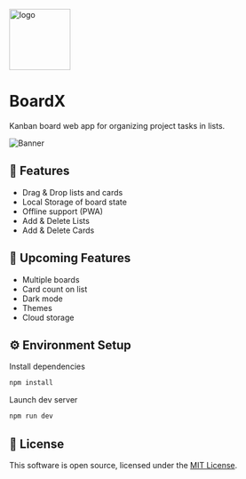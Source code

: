 
<p><img src="https://raw.githubusercontent.com/PawanKolhe/BoardX/main/public/logo.png" alt="logo" width="110" /></p>

# BoardX

Kanban board web app for organizing project tasks in lists.

![Banner](https://raw.githubusercontent.com/PawanKolhe/project-board/main/screenshots/banner.png)

## 🚀 Features
- Drag & Drop lists and cards
- Local Storage of board state
- Offline support (PWA)
- Add & Delete Lists
- Add & Delete Cards

## 🚧 Upcoming Features
- Multiple boards
- Card count on list
- Dark mode
- Themes
- Cloud storage

## ⚙️ Environment Setup

Install dependencies
```bash
npm install
```

Launch dev server
```bash
npm run dev
```

## 📜 License
This software is open source, licensed under the [MIT License](https://github.com/PawanKolhe/BoardX/blob/master/LICENSE).
